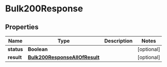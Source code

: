 

# Bulk200Response


## Properties

| Name | Type | Description | Notes |
|------------ | ------------- | ------------- | -------------|
|**status** | **Boolean** |  |  [optional] |
|**result** | [**Bulk200ResponseAllOfResult**](Bulk200ResponseAllOfResult.md) |  |  [optional] |



